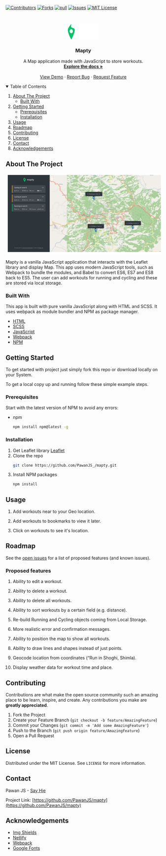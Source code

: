 <!-- PROJECT SHIELDS -->
<!--
*** I'm using markdown "reference style" links for readability.
*** Reference links are enclosed in brackets [ ] instead of parentheses ( ).
*** See the bottom of this document for the declaration of the reference variables
*** for contributors-url, forks-url, etc. This is an optional, concise syntax you may use.
*** https://www.markdownguide.org/basic-syntax/#reference-style-links
-->

[![Contributors][contributors-shield]][contributors-url]
[![Forks][forks-shield]][forks-url]
[![pull][pull-requests-shield]][pull-requests-url]
[![Issues][issues-shield]][issues-url]
[![MIT License][license-shield]][license-url]

<!-- PROJECT LOGO -->
<br />
<p align="center">
  <a href="https://mapty-by-pawanjs.netlify.app/">
    <img src="./src/images/logo.png" alt="Logo" width="100px" height="50px">
  </a>

  <h3 align="center">Mapty</h3>

  <p align="center">
   A Map application made with JavaScript to store workouts.
    <br />
    <a href="#about-the-project"><strong>Explore the docs »</strong></a>
    <br />
    <br />
    <a href="https://mapty-by-pawanjs.netlify.app/">View Demo</a>
    ·
    <a href="https://github.com/PawanJS/mapty/issues">Report Bug</a>
    ·
    <a href="https://github.com/PawanJS/mapty/issues">Request Feature</a>
  </p>
</p>

<!-- TABLE OF CONTENTS -->
<details open="open">
  <summary>Table of Contents</summary>
  <ol>
    <li>
      <a href="#about-the-project">About The Project</a>
      <ul>
        <li><a href="#built-with">Built With</a></li>
      </ul>
    </li>
    <li>
      <a href="#getting-started">Getting Started</a>
      <ul>
        <li><a href="#prerequisites">Prerequisites</a></li>
        <li><a href="#installation">Installation</a></li>
      </ul>
    </li>
    <li><a href="#usage">Usage</a></li>
    <li><a href="#roadmap">Roadmap</a></li>
    <li><a href="#contributing">Contributing</a></li>
    <li><a href="#license">License</a></li>
    <li><a href="#contact">Contact</a></li>
    <li><a href="#acknowledgements">Acknowledgements</a></li>
  </ol>
</details>

<!-- ABOUT THE PROJECT -->

## About The Project

[![Product Name Screen Shot][product-screenshot]](https://mapty-by-pawanjs.netlify.app/)

Mapty is a vanilla JavaScript application that interacts with the Leaflet library and display Map. This app uses modern JavaScript tools, such as Webpack to bundle the modules, and Babel to convert ES6, ES7 and ES8 back to ES5. The user can add workouts for running and cycling and these are stored via local storage.

### Built With

This app is built with pure vanilla JavaScript along with HTML and SCSS. It uses webpack as module bundler and NPM as package manager.

- [HTML](https://developer.mozilla.org/en-US/docs/Web/HTML)
- [SCSS](https://sass-lang.com/)
- [JavaScript](https://developer.mozilla.org/en-US/docs/Web/javascript)
- [Webpack](https://webpack.js.org/)
- [NPM](https://www.npmjs.com/)

<!-- GETTING STARTED -->

## Getting Started

To get started with project just simply fork this repo or download locally on your System.

To get a local copy up and running follow these simple example steps.

### Prerequisites

Start with the latest version of NPM to avoid any errors:

- npm
  ```sh
  npm install npm@latest -g
  ```

### Installation

1. Get Leaflet library [Leaflet](https://leafletjs.com/)
2. Clone the repo
   ```sh
   git clone https://github.com/PawanJS_/mapty.git
   ```
3. Install NPM packages
   ```sh
   npm install
   ```

<!-- USAGE EXAMPLES -->

## Usage

1. Add workouts near to your Geo location.

2. Add workouts to bookmarks to view it later.

3. Click on workouts to see it's location.

<!-- ROADMAP -->

## Roadmap

See the [open issues](https://github.com/PawanJS/mapty/issues) for a list of proposed features (and known issues).

### Proposed features

1. Ability to edit a workout.

2. Ability to delete a workout.

3. Ability to delete all workouts.

4. Ability to sort workouts by a certain field (e.g. distance).

5. Re-build Running and Cycling objects coming from Local Storage.

6. More realistic error and confirmation messages.

7. Ability to position the map to show all workouts.

8. Ability to draw lines and shapes instead of just points.

9. Geocode location from coordinates (“Run in Shoghi, Shimla).

10. Display weather data for workout time and place.

<!-- CONTRIBUTING -->

## Contributing

Contributions are what make the open source community such an amazing place to be learn, inspire, and create. Any contributions you make are **greatly appreciated**.

1. Fork the Project
2. Create your Feature Branch (`git checkout -b feature/AmazingFeature`)
3. Commit your Changes (`git commit -m 'Add some AmazingFeature'`)
4. Push to the Branch (`git push origin feature/AmazingFeature`)
5. Open a Pull Request

<!-- LICENSE -->

## License

Distributed under the MIT License. See `LICENSE` for more information.

<!-- CONTACT -->

## Contact

Pawan JS - [Say Hie](https://www.pawanjs.com/)

Project Link: [https://github.com/PawanJS/mapty](https://github.com/PawanJS/mapty)

<!-- ACKNOWLEDGEMENTS -->

## Acknowledgements

- [Img Shields](https://shields.io)
- [Netlify](https://www.netlify.com/)
- [Webpack](https://webpack.js.org/)
- [Google Fonts](https://fonts.google.com/)

<!-- MARKDOWN LINKS & IMAGES -->
<!-- https://www.markdownguide.org/basic-syntax/#reference-style-links -->

[contributors-shield]: https://img.shields.io/github/contributors/PawanJS/mapty?color=green&style=for-the-badge
[contributors-url]: https://github.com/PawanJS/mapty/graphs/contributors
[forks-shield]: https://img.shields.io/github/forks/PawanJS/mapty?style=for-the-badge
[forks-url]: https://github.com/PawanJS/mapty/network/members
[pull-requests-shield]: https://img.shields.io/github/issues-pr/PawanJS/mapty?style=for-the-badge
[pull-requests-url]: https://github.com/PawanJS/mapty/pulls
[issues-shield]: https://img.shields.io/bitbucket/issues/PawanJS/mapty?style=for-the-badge
[issues-url]: https://github.com/PawanJS/mapty/issues
[license-shield]: https://img.shields.io/apm/l/vim-mode?label=LICENSE&style=for-the-badge
[license-url]: https://github.com/PawanJS/mapty/blob/master/LICENSE.txt
[product-screenshot]: ./src/images/screenshot.jpg
